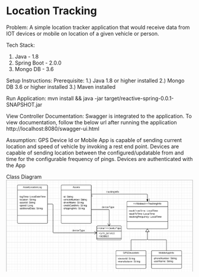 # Location Tracking

Problem:
A simple location tracker application that would receive data from IOT devices or
mobile on location of a given vehicle or person.

Tech Stack:
1. Java - 1.8
2. Spring Boot - 2.0.0
3. Mongo DB - 3.6

Setup Instructions:
Prerequisite:
1.) Java 1.8 or higher installed
2.) Mongo DB 3.6 or higher installed
3.) Maven installed

Run Application:
mvn install && java -jar target/reactive-spring-0.0.1-SNAPSHOT.jar

View Controller Documentation:
Swagger is integrated to the application. To view documentation, follow the below url after running the application
http://localhost:8080/swagger-ui.html


Assumption:
GPS Device Id or Mobile App is capable of sending current location and speed of vehicle by invoking a rest end point.
Devices are capable of sending location between the configured/updatable from and time for the configurable frequency of pings.
Devices are authenticated with the App

Class Diagram
![](https://github.com/bharatraj88/reactive-spring/blob/master/src/class-diagram.jpg)

